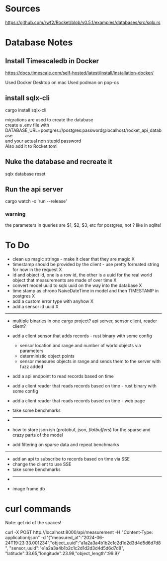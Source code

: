 # Sources

https://github.com/rwf2/Rocket/blob/v0.5.1/examples/databases/src/sqlx.rs

# Database Notes

## Install Timescaledb in Docker

https://docs.timescale.com/self-hosted/latest/install/installation-docker/

Used Docker Desktop on mac
Used podman on pop-os

## install sqlx-cli

cargo install sqlx-cli

migrations are used to create the database    
create a .env file with    
DATABASE_URL=postgres://postgres:password@localhost/rocket_api_database    
and your actual non stupid password    
Also add it to Rocket.toml

## Nuke the database and recreate it

sqlx database reset

## Run the api server

cargo watch -x 'run --release'

### warning

the parameters in queries are $1, $2, $3, etc for postgres, not ? like in sqlite!

# To Do

* clean up magic strings - make it clear that they are magic X
* timestamp should be provided by the client - use pretty formated string for now in the request X
* id and object id, one is a row id, the other is a uuid for the real world object that measurements are made of
  over time X
* convert model uuid to sqlx uuid on the way into the database X
* time stamp as chrono NaiveDateTime in model and then TIMESTAMP in postgres X
* add a custom error type with anyhow X
* add a sensor id uuid X

------------------------------------------------

* multiple binaries in one cargo project? api server, sensor client, reader client?
* add a client sensor that adds records - rust binary with some config
    * sensor location and range and number of world objects via parameters
    * deterministic object points
    * sensor measures objects in range and sends them to the server with fuzz added
* add a api endpoint to read records based on time
* add a client reader that reads records based on time - rust binary with some config
* add a client reader that reads records based on time - web page
* take some benchmarks

* ------------------------------------------------
* how to store json ish (protobuf, json, *flatbuffers*) for the sparse and crazy parts of the model
* add filtering on sparse data and repeat benchmarks

------------------------------------------------

* add an api to subscribe to records based on time via SSE
* change the client to use SSE
* take some benchmarks
* ------------------------------------------------
* image frame db

# curl commands

Note: get rid of the spaces!

curl -X POST http://localhost:8000/api/measurement -H "Content-Type: application/json"
-d '{"measured_at":"2024-06-24T19:23:33.001234","object_uuid":"a1a2a3a4b1b2c1c2d1d2d3d4d5d6d7d8",
"sensor_uuid":"e1a2a3a4b1b2c1c2d1d2d3d4d5d6d7d8", "latitude":33.65,"longitude":23.99,"object_length":99.9}'

